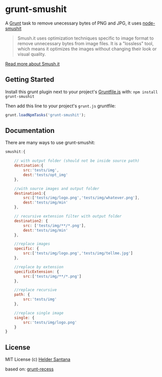 grunt-smushit
=============

A [Grunt][grunt] task to remove unecessary bytes of PNG and JPG, it uses [node-smushit][node-smushit]

> Smush.it uses optimization techniques specific to image format to remove unnecessary bytes from image files. It is a "lossless" tool, which means it optimizes the images without changing their look or visual quality.

[Read more about Smush.it][smushit-site]

## Getting Started

Install this grunt plugin next to your project's [Gruntfile.js][getting_started] with: `npm install grunt-smushit`

Then add this line to your project's `grunt.js` gruntfile:

```javascript
grunt.loadNpmTasks('grunt-smushit');
```

## Documentation
There are many ways to use grunt-smushit:

```js
smushit:{

    // with output folder (should not be inside source path)
    destination:{
        src:'tests/img',
        dest:'tests/opt_img'
    },

    //with source images and output folder
    destination1:{
        src:['tests/img/logo.png','tests/img/whatever.png'],
        dest:'tests/img/min'
    },

    // recursive extension filter with output folder
    destination2: {
        src: ['tests/img/**/*.png'],
        dest:'tests/img/min'
    },

    //replace images
    specific: {
        src:['tests/img/logo.png','tests/img/tellme.jpg']
    },

    //replace by extension
    specificExtension: {
        src:['tests/img/**/*.png']
    },

    //replace recursive
    path: {
        src:'tests/img'
    },

    //replace single image
    single: {
        src:'tests/img/logo.png'
    }
}
```

## License

MIT License
(c) [Helder Santana](http://heldr.com)

based on: [grunt-recess][grunt-recess]

[grunt]: http://gruntjs.com
[node-smushit]: https://github.com/colorhook/node-smushit
[getting_started]: http://gruntjs.com/getting-started
[grunt-recess]: https://github.com/sindresorhus/grunt-recess
[smushit-site]: http://www.smushit.com/ysmush.it/
